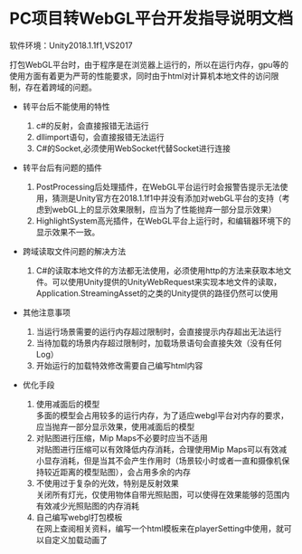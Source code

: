 # PC项目转WebGL平台开发指导说明文档

软件环境：Unity2018.1.1f1,VS2017  

打包WebGL平台时，由于程序是在浏览器上运行的，所以在运行内存，gpu等的使用方面有着更为严苛的性能要求，同时由于html对计算机本地文件的访问限制，存在着跨域的问题。

* 转平台后不能使用的特性  

  1. c#的反射，会直接报错无法运行  
  2. dllimport语句，会直接报错无法运行  
  3. C#的Socket,必须使用WebSocket代替Socket进行连接

* 转平台后有问题的插件

  1. PostProcessing后处理插件，在WebGL平台运行时会报警告提示无法使用，猜测是Unity官方在2018.1.1f1中并没有添加对webGL平台的支持（考虑到webGL上的显示效果限制，应当为了性能抛弃一部分显示效果）  
  2. HighlightSystem高光插件，在WebGL平台上运行时，和编辑器环境下的显示效果不一致。

* 跨域读取文件问题的解决方法
  
  1. C#的读取本地文件的方法都无法使用，必须使用http的方法来获取本地文件。可以使用Unity提供的UnityWebRequest来实现本地文件的读取，Application.StreamingAsset的之类的Unity提供的路径仍然可以使用

* 其他注意事项

  1. 当运行场景需要的运行内存超过限制时，会直接提示内存超出无法运行
  2. 当待加载的场景内存超过限制时，加载场景语句会直接失效（没有任何Log）  
  3. 开始运行的加载特效修改需要自己编写html内容  
  
* 优化手段

  1. 使用减面后的模型  
  多面的模型会占用较多的运行内存，为了适应webgl平台对内存的要求，应当抛弃一部分显示效果，使用减面后的模型  
  2. 对贴图进行压缩，Mip Maps不必要时应当不适用  
  对贴图进行压缩可以有效降低内存消耗，合理使用Mip Maps可以有效减小显存消耗，但是当其不会产生作用时（场景较小时或者一直和摄像机保持较近距离的模型贴图），会占用多余的内存
  3. 不使用过于复杂的光效，特别是反射效果  
  关闭所有灯光，仅使用物体自带光照贴图，可以使得在效果能够的范围内有效减少光照贴图的内存消耗
  4. 自己编写webgl打包模板  
  在网上查阅相关资料，编写一个html模板来在playerSetting中使用，就可以自定义加载动画了  
